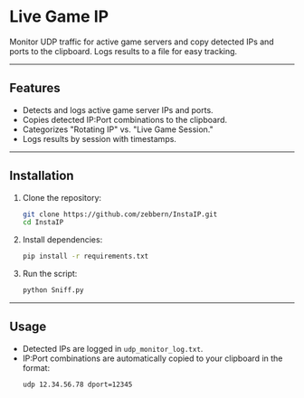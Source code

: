 
# Live Game IP 

Monitor UDP traffic for active game servers and copy detected IPs and ports to the clipboard. Logs results to a file for easy tracking.

---

## Features
- Detects and logs active game server IPs and ports.
- Copies detected IP:Port combinations to the clipboard.
- Categorizes "Rotating IP" vs. "Live Game Session."
- Logs results by session with timestamps.

---

## Installation
1. Clone the repository:
   ```bash
   git clone https://github.com/zebbern/InstaIP.git
   cd InstaIP
   ```

2. Install dependencies:
   ```bash
   pip install -r requirements.txt
   ```

3. Run the script:
   ```bash
   python Sniff.py
   ```

---

## Usage
- Detected IPs are logged in `udp_monitor_log.txt`.
- IP:Port combinations are automatically copied to your clipboard in the format:
  ```
  udp 12.34.56.78 dport=12345
  ```
